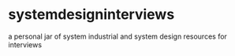 # systemdesigninterviews
a personal jar of system industrial and system design resources for interviews
